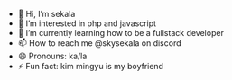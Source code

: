 - 👋 Hi, I’m sekala
- 👀 I’m interested in php and javascript
- 🌱 I’m currently learning how to be a fullstack developer
- 📫 How to reach me @skysekala on discord
- 😄 Pronouns: ka/la
- ⚡ Fun fact: kim mingyu is my boyfriend

<!---
skysekala/skysekala is a ✨ special ✨ repository because its `README.md` (this file) appears on your GitHub profile.
You can click the Preview link to take a look at your changes.
--->

